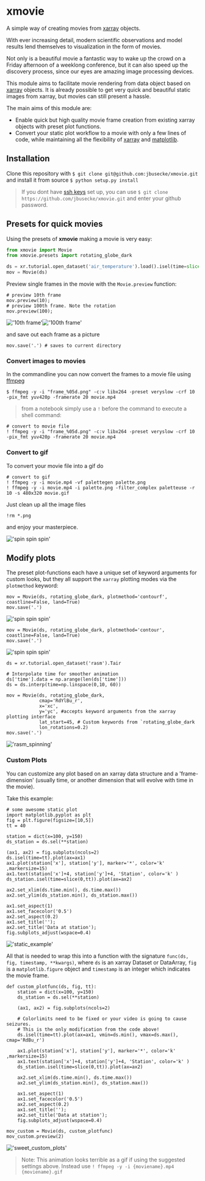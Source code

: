 # xmovie
A simple way of creating movies from [xarray](https://github.com/pydata/xarray) objects.

With ever increasing detail, modern scientific observations and model results
lend themselves to visualization in the form of movies.

Not only is a beautiful movie a fantastic way to wake up the crowd on a Friday
afternoon of a weeklong conference, but it can also speed up the discovery
process, since our eyes are amazing image processing devices.

This module aims to facilitate movie rendering from data object based on
[xarray](https://github.com/pydata/xarray) objects. It is already possible to
get very quick and beautiful static images from xarray, but movies can still
present a hassle.

The main aims of this module are:

- Enable quick but high quality movie frame creation from existing xarray
objects with preset plot functions.
- Convert your static plot workflow to a movie with only a few lines of code, while maintaining all the flexibility of [xarray](https://github.com/pydata/xarray) and [matplotlib](https://matplotlib.org/).


<!-- - Use [dask](https://github.com/dask/dask) for computationally efficient
frame rendering.
- WIP: Use [ffmpeg](https://www.ffmpeg.org/) to enable movie rendering from dataset
to finished movie file in jupyter notebooks (my preferred workflow). -->

## Installation
Clone this repository with `$ git clone git@github.com:jbusecke/xmovie.git` and
install it from source `$ python setup.py install`

>If you dont have [ssh keys](https://help.github.com/en/articles/adding-a-new-ssh-key-to-your-github-account) set up, you can use `$ git clone https://github.com/jbusecke/xmovie.git` and enter your github password.

## Presets for quick movies
Using the presets of __xmovie__ making a movie is very easy:

```python
from xmovie import Movie
from xmovie.presets import rotating_globe_dark

ds = xr.tutorial.open_dataset('air_temperature').load().isel(time=slice(0,150))
mov = Movie(ds)
```

Preview single frames in the movie with the `Movie.preview` function:
```
# preview 10th frame
mov.preview(10);
# preview 100th frame. Note the rotation
mov.preview(100);
```
!['10th frame'](docs/pics/preview1.png)!['100th frame'](docs/pics/preview2.png)

and save out each frame as a picture
```
mov.save('.') # saves to current directory
```

### Convert images to movies
In the commandline you can now convert the frames to a movie file using [ffmpeg]()

```
$ ffmpeg -y -i "frame_%05d.png" -c:v libx264 -preset veryslow -crf 10 -pix_fmt yuv420p -framerate 20 movie.mp4
```
> from a notebook simply use a `!` before the command to execute a shell command:
```
# convert to movie file
! ffmpeg -y -i "frame_%05d.png" -c:v libx264 -preset veryslow -crf 10 -pix_fmt yuv420p -framerate 20 movie.mp4
```

### Convert to gif
To convert your movie file into a gif do
```
# convert to gif
! ffmpeg -y -i movie.mp4 -vf palettegen palette.png
! ffmpeg -y -i movie.mp4 -i palette.png -filter_complex paletteuse -r 10 -s 480x320 movie.gif
```

Just clean up all the image files
```
!rm *.png
```
and enjoy your masterpiece.

!['spin spin spin'](docs/gifs/movie.gif)

## Modify plots
The preset plot-functions each have a unique set of keyword arguments for custom looks, but they all support the `xarray` plotting modes via the `plotmethod` keyword:
```
mov = Movie(ds, rotating_globe_dark, plotmethod='contourf', coastline=False, land=True)
mov.save('.')
```
!['spin spin spin'](docs/gifs/movie_contf.gif)

```
mov = Movie(ds, rotating_globe_dark, plotmethod='contour', coastline=False, land=True)
mov.save('.')
```
!['spin spin spin'](docs/gifs/movie_cont.gif)

```
ds = xr.tutorial.open_dataset('rasm').Tair

# Interpolate time for smoother animation
ds['time'].data = np.arange(len(ds['time']))
ds = ds.interp(time=np.linspace(0,10, 60))

mov = Movie(ds, rotating_globe_dark,
            cmap='RdYlBu_r',
            x='xc',
            y='yc', #accepts keyword arguments from the xarray plotting interface
            lat_start=45, # Custom keywords from `rotating_globe_dark
            lon_rotations=0.2)
mov.save('.')
```

!['rasm_spinning'](docs/gifs/movie_rasm.gif)



### Custom Plots
You can customize any plot based on an xarray data structure and a 'frame-dimension' (usually time, or another dimension that will evolve with time in the movie).

Take this example:

```
# some awesome static plot
import matplotlib.pyplot as plt
fig = plt.figure(figsize=[10,5])
tt = 40

station = dict(x=100, y=150)
ds_station = ds.sel(**station)

(ax1, ax2) = fig.subplots(ncols=2)
ds.isel(time=tt).plot(ax=ax1)
ax1.plot(station['x'], station['y'], marker='*', color='k' ,markersize=15)
ax1.text(station['x']+4, station['y']+4, 'Station', color='k' )
ds_station.isel(time=slice(0,tt)).plot(ax=ax2)

ax2.set_xlim(ds.time.min(), ds.time.max())
ax2.set_ylim(ds_station.min(), ds_station.max())

ax1.set_aspect(1)
ax1.set_facecolor('0.5')
ax2.set_aspect(0.2)
ax1.set_title('');
ax2.set_title('Data at station');
fig.subplots_adjust(wspace=0.4)
```

!['static_example'](docs/pics/static.png)

All that is needed to wrap this into a function with the signature `func(ds, fig, timestamp, **kwargs)`, where `ds` is an xarray Dataset or DataArray, `fig` is a `matplotlib.figure` object and `timestamp` is an integer which indicates the movie frame.

```
def custom_plotfunc(ds, fig, tt):
    station = dict(x=100, y=150)
    ds_station = ds.sel(**station)

    (ax1, ax2) = fig.subplots(ncols=2)

    # Colorlimits need to be fixed or your video is going to cause seizures.
    # This is the only modification from the code above!
    ds.isel(time=tt).plot(ax=ax1, vmin=ds.min(), vmax=ds.max(), cmap='RdBu_r')
     
    ax1.plot(station['x'], station['y'], marker='*', color='k' ,markersize=15)
    ax1.text(station['x']+4, station['y']+4, 'Station', color='k' )
    ds_station.isel(time=slice(0,tt)).plot(ax=ax2)

    ax2.set_xlim(ds.time.min(), ds.time.max())
    ax2.set_ylim(ds_station.min(), ds_station.max())

    ax1.set_aspect(1)
    ax1.set_facecolor('0.5')
    ax2.set_aspect(0.2)
    ax1.set_title('');
    ax2.set_title('Data at station');
    fig.subplots_adjust(wspace=0.4)

mov_custom = Movie(ds, custom_plotfunc)
mov_custom.preview(2)
```
!['sweet_custom_plots'](docs/gifs/movie_custom.gif)

> Note: This animation looks terrible as a gif if using the suggested settings
> above. Instead use `! ffmpeg -y -i {moviename}.mp4 {moviename}.gif`
